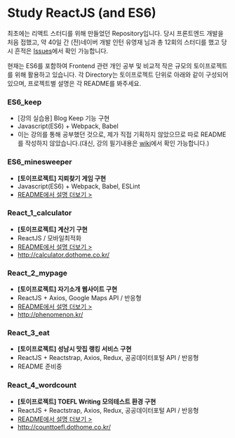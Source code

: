 # Study ReactJS (and ES6)
최초에는 리액트 스터디를 위해 만들었던 Repository입니다. 당시 프론트엔드 개발을 처음 접했고, 약 40일 간 (전)네이버 개발 인턴 유영재 님과 총 12회의 스터디를 했고 당시 흔적은 [Issues](https://github.com/HyunSangHan/study-react/issues)에서 확인 가능합니다.  

현재는 ES6를 포함하여 Frontend 관련 개인 공부 및 비교적 작은 규모의 토이프로젝트를 위해 활용하고 있습니다. 각 Directory는 토이프로젝트 단위로 아래와 같이 구성되어있으며, 프로젝트별 설명은 각 README를 봐주세요.  

### ES6_keep
- [강의 실습용] Blog Keep 기능 구현  
- Javascript(ES6) + Webpack, Babel
- 이는 강의를 통해 공부했던 것으로, 제가 직접 기획하지 않았으므로 따로 README를 작성하지 않았습니다.(대신, 강의 필기내용은 [wiki](https://github.com/HyunSangHan/study-react/wiki/%5B%EC%8B%A4%EC%8A%B5%5D-JS-ES6%EB%A5%BC-%ED%99%9C%EC%9A%A9%ED%95%98%EC%97%AC-Blog-Keep-%EB%AA%A9%EB%A1%9D-%EB%A7%8C%EB%93%A4%EA%B8%B0)에서 확인 가능합니다.)

### ES6_minesweeper
- **[토이프로젝트] 지뢰찾기 게임 구현**
- Javascript(ES6) + Webpack, Babel, ESLint
- [README에서 설명 더보기 >](https://github.com/HyunSangHan/study-react/tree/master/ES6_minesweeper)

### React_1_calculator
- **[토이프로젝트] 계산기 구현**
- ReactJS / 모바일최적화
- [README에서 설명 더보기 >](https://github.com/HyunSangHan/study-react/tree/master/React_1_calculator)
- http://calculator.dothome.co.kr/

### React_2_mypage
- **[토이프로젝트] 자기소개 웹사이트 구현**
- ReactJS + Axios, Google Maps API / 반응형
- [README에서 설명 더보기 >](https://github.com/HyunSangHan/study-react/tree/master/React_2_mypage)
- http://phenomenon.kr/

### React_3_eat
- **[토이프로젝트] 성남시 맛집 랭킹 서비스 구현**
- ReactJS + Reactstrap, Axios, Redux, 공공데이터포털 API / 반응형
- README 준비중

### React_4_wordcount
- **[토이프로젝트] TOEFL Writing 모의테스트 환경 구현**
- ReactJS + Reactstrap, Axios, Redux, 공공데이터포털 API / 반응형
- [README에서 설명 더보기 >](https://github.com/HyunSangHan/study-react/tree/master/React_4_wordcount)
- http://counttoefl.dothome.co.kr/

